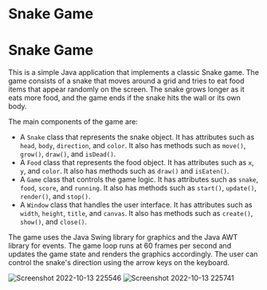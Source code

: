 # Snake Game
# Snake Game

This is a simple Java application that implements a classic Snake game. The game consists of a snake that moves around a grid and tries to eat food items that appear randomly on the screen. The snake grows longer as it eats more food, and the game ends if the snake hits the wall or its own body.

The main components of the game are:

- A `Snake` class that represents the snake object. It has attributes such as `head`, `body`, `direction`, and `color`. It also has methods such as `move()`, `grow()`, `draw()`, and `isDead()`.
- A `Food` class that represents the food object. It has attributes such as `x`, `y`, and `color`. It also has methods such as `draw()` and `isEaten()`.
- A `Game` class that controls the game logic. It has attributes such as `snake`, `food`, `score`, and `running`. It also has methods such as `start()`, `update()`, `render()`, and `stop()`.
- A `Window` class that handles the user interface. It has attributes such as `width`, `height`, `title`, and `canvas`. It also has methods such as `create()`, `show()`, and `close()`.

The game uses the Java Swing library for graphics and the Java AWT library for events. The game loop runs at 60 frames per second and updates the game state and renders the graphics accordingly. The user can control the snake's direction using the arrow keys on the keyboard.

![Screenshot 2022-10-13 225546](https://user-images.githubusercontent.com/71165326/195665693-dd7f700c-c157-4785-aabe-80d962b75d3d.png)
![Screenshot 2022-10-13 225741](https://user-images.githubusercontent.com/71165326/195665738-2848d418-17ae-451c-b678-448e1bb4c872.png)
